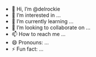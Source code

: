 - 👋 Hi, I’m @delrockie
- 👀 I’m interested in ...
- 🌱 I’m currently learning ...
- 💞️ I’m looking to collaborate on ...
- 📫 How to reach me ...
- 😄 Pronouns: ...
- ⚡ Fun fact: ...

<!---
delrockie/delrockie is a ✨ special ✨ repository because its `README.md` (this file) appears on your GitHub profile.
You can click the Preview link to take a look at your changes.
--->
